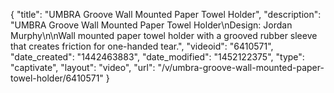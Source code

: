 {
    "title": "UMBRA Groove Wall Mounted Paper Towel Holder",
    "description": "UMBRA Groove Wall Mounted Paper Towel Holder\nDesign: Jordan Murphy\n\nWall mounted paper towel holder with a grooved rubber sleeve that creates friction for one-handed tear.",
    "videoid": "6410571",
    "date_created": "1442463883",
    "date_modified": "1452122375",
    "type": "captivate",
    "layout": "video",
    "url": "\/v\/umbra-groove-wall-mounted-paper-towel-holder\/6410571"
}